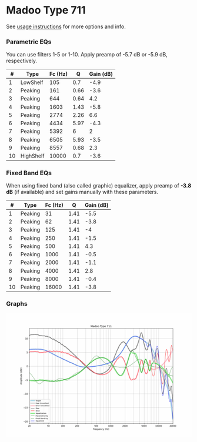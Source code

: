 # Madoo Type 711
See [usage instructions](https://github.com/jaakkopasanen/AutoEq#usage) for more options and info.

### Parametric EQs
You can use filters 1-5 or 1-10. Apply preamp of -5.7 dB or -5.9 dB, respectively.

|   # | Type      |   Fc (Hz) |    Q |   Gain (dB) |
|-----|-----------|-----------|------|-------------|
|   1 | LowShelf  |       105 | 0.7  |        -4.9 |
|   2 | Peaking   |       161 | 0.66 |        -3.6 |
|   3 | Peaking   |       644 | 0.64 |         4.2 |
|   4 | Peaking   |      1603 | 1.43 |        -5.8 |
|   5 | Peaking   |      2774 | 2.26 |         6.6 |
|   6 | Peaking   |      4434 | 5.97 |        -4.3 |
|   7 | Peaking   |      5392 | 6    |         2   |
|   8 | Peaking   |      6505 | 5.93 |        -3.5 |
|   9 | Peaking   |      8557 | 0.68 |         2.3 |
|  10 | HighShelf |     10000 | 0.7  |        -3.6 |

### Fixed Band EQs
When using fixed band (also called graphic) equalizer, apply preamp of **-3.8 dB** (if available) and set gains manually with these parameters.

|   # | Type    |   Fc (Hz) |    Q |   Gain (dB) |
|-----|---------|-----------|------|-------------|
|   1 | Peaking |        31 | 1.41 |        -5.5 |
|   2 | Peaking |        62 | 1.41 |        -3.8 |
|   3 | Peaking |       125 | 1.41 |        -4   |
|   4 | Peaking |       250 | 1.41 |        -1.5 |
|   5 | Peaking |       500 | 1.41 |         4.3 |
|   6 | Peaking |      1000 | 1.41 |        -0.5 |
|   7 | Peaking |      2000 | 1.41 |        -1.1 |
|   8 | Peaking |      4000 | 1.41 |         2.8 |
|   9 | Peaking |      8000 | 1.41 |        -0.4 |
|  10 | Peaking |     16000 | 1.41 |        -3.8 |

### Graphs
![](./Madoo%20Type%20711.png)
